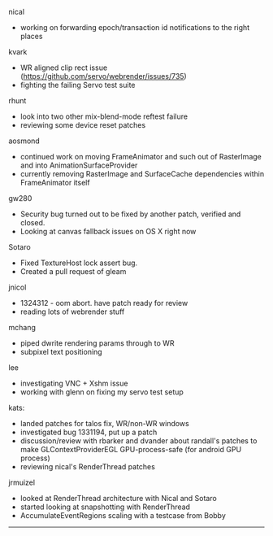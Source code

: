 nical
* working on forwarding epoch/transaction id notifications to the right places



kvark
* WR aligned clip rect issue (https://github.com/servo/webrender/issues/735)
* fighting the failing Servo test suite





rhunt
* look into two other mix-blend-mode reftest failure
* reviewing some device reset patches



aosmond
* continued work on moving FrameAnimator and such out of RasterImage and into AnimationSurfaceProvider
* currently removing RasterImage and SurfaceCache dependencies within FrameAnimator itself



gw280
* Security bug turned out to be fixed by another patch, verified and closed.
* Looking at canvas fallback issues on OS X right now



Sotaro
* Fixed TextureHost lock assert bug.
* Created a pull request of gleam



jnicol
* 1324312 - oom abort. have patch ready for review
* reading lots of webrender stuff



mchang
* piped dwrite rendering params through to WR
* subpixel text positioning



lee
* investigating VNC + Xshm issue
* working with glenn on fixing my servo test setup



kats:
* landed patches for talos fix, WR/non-WR windows
* investigated bug 1331194, put up a patch
* discussion/review with rbarker and dvander about randall's patches to make GLContextProviderEGL GPU-process-safe (for android GPU process)
* reviewing nical's RenderThread patches



jrmuizel
* looked at RenderThread architecture with Nical and Sotaro
* started looking at snapshotting with RenderThread
* AccumulateEventRegions scaling with a testcase from Bobby









________________


